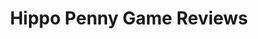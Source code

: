 ---
title: Hippo Penny Game Reviews
layout: scoredetail
permalink: /meta-score/beyond-good-and-evil-20th-anniversary-edition
header:
  teaser: /assets/images/beyond-good-and-evil-20th-anniversary-edition.jpg
  video:
    id: bZPcE8dePSo
    provider: youtube
---